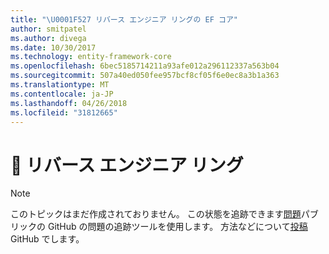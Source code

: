 ```yaml
---
title: "\U0001F527 リバース エンジニア リングの EF コア"
author: smitpatel
ms.author: divega
ms.date: 10/30/2017
ms.technology: entity-framework-core
ms.openlocfilehash: 6bec5185714211a93afe012a296112337a563b04
ms.sourcegitcommit: 507a40ed050fee957bcf8cf05f6e0ec8a3b1a363
ms.translationtype: MT
ms.contentlocale: ja-JP
ms.lasthandoff: 04/26/2018
ms.locfileid: "31812665"
---
```

# <a name="-reverse-engineering"></a>🔧 リバース エンジニア リング

> [!NOTE]
> このトピックはまだ作成されておりません。 この状態を追跡できます[問題][ 1]パブリックの GitHub の問題の追跡ツールを使用します。 方法などについて[投稿][ 2] GitHub でします。


  [1]: https://github.com/aspnet/EntityFramework.Docs/issues/508
  [2]: https://github.com/aspnet/EntityFramework.Docs/blob/master/CONTRIBUTING.md
